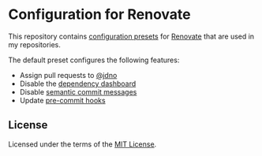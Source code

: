 # Configuration for Renovate

This repository contains [configuration presets] for [Renovate] that are used in
my repositories.

The default preset configures the following features:

- Assign pull requests to [@jdno](https://github.com/jdno)
- Disable the [dependency dashboard](https://docs.renovatebot.com/key-concepts/dashboard/)
- Disable [semantic commit messages](https://docs.renovatebot.com/semantic-commits/)
- Update [pre-commit hooks](https://docs.renovatebot.com/modules/manager/pre-commit/)

## License

Licensed under the terms of the [MIT License](LICENSE).

[configuration presets]: https://docs.renovatebot.com/config-presets
[renovate]: https://renovatebot.com
